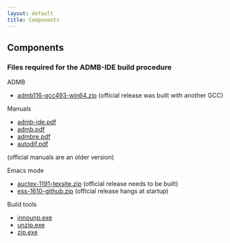 ```yaml
---
layout: default
title: Components
---
```


## Components

### Files required for the ADMB-IDE build procedure

ADMB

- [admb116-gcc493-win64.zip](admb116-gcc493-win64.zip)
  (official release was built with another GCC)

Manuals

- [admb-ide.pdf](admb-ide.pdf)
- [admb.pdf](admb.pdf)
- [admbre.pdf](admbre.pdf)
- [autodif.pdf](autodif.pdf)

(official manuals are an older version)

Emacs mode

- [auctex-1191-texsite.zip](auctex-1191-texsite.zip)
  (official release needs to be built)
- [ess-1610-github.zip](ess-1610-github.zip)
  (official release hangs at startup)

Build tools

- [innounp.exe](innounp.exe)
- [unzip.exe](unzip.exe)
- [zip.exe](zip.exe)
